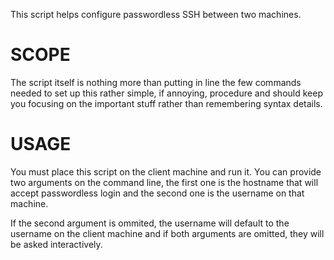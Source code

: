 This script helps configure passwordless SSH between two machines.

# SCOPE
The script itself is nothing more than putting in line the few commands needed to set up this rather simple, if annoying, procedure and should keep
you focusing on the important stuff rather than remembering syntax details.

# USAGE
You must place this script on the client machine and run it. You can provide two arguments on the command line, the first one is the hostname that will
accept passwordless login and the second one is the username on that machine.

If the second argument is ommited, the username will default to the username on the client machine and if both arguments are omitted, they will be asked interactively.
